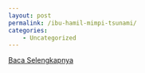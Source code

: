```yaml
---
layout: post
permalink: /ibu-hamil-mimpi-tsunami/
categories:
    - Uncategorized
---
```


[Baca Selengkapnya](/04)